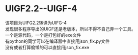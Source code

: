 # UIGF2.2--UIGF-4
该项目为UIFG2.2转译为UIFG-4  
发现很多程序导出的UIGF还是老版本，所以不得不自己弄一个工具。  
一个是源代码，一个是打包好的exe文件  
有python的同学可以在编译器中直接用json_fix.py文件  
没有或者打算偷懒的可以直接用json_fix.exe
